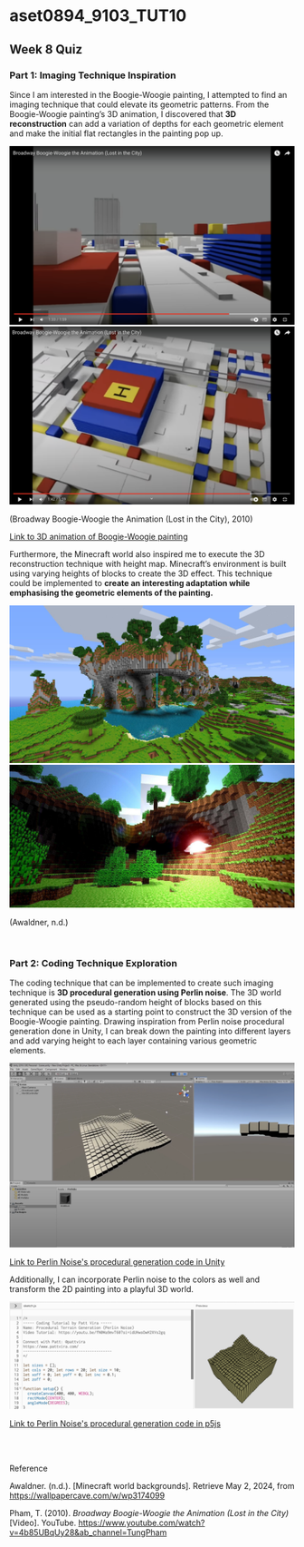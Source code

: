 # aset0894_9103_TUT10

## Week 8 Quiz 

### Part 1: Imaging Technique Inspiration 
Since I am interested in the Boogie-Woogie painting, I attempted to find an imaging technique that could elevate its geometric patterns. From the Boogie-Woogie painting’s 3D animation, I discovered that <strong>3D reconstruction</strong> can add a variation of depths for each geometric element and make the initial flat rectangles in the painting pop up. 

![3D Boogie-Woogie animation by Tung Pham](assets/3d_boogie-woogie_1.png)
![3D Boogie-Woogie animation by Tung Pham](assets/3d_boogie-woogie_2.png)

(Broadway Boogie-Woogie the Animation (Lost in the City), 2010)

[Link to 3D animation of Boogie-Woogie painting](https://www.youtube.com/watch?v=4b85UBqUy28&ab_channel=TungPham)

Furthermore, the Minecraft world also inspired me to execute the 3D reconstruction technique with height map. Minecraft’s environment is built using varying heights of blocks to create the 3D effect. This technique could be implemented to <strong> create an interesting adaptation while emphasising the geometric elements of the painting.</strong>

![minecraft world](assets/minecraft1.jpg)
![minecraft world](assets/minecraft2.jpg)

(Awaldner, n.d.)

<br>

### Part 2: Coding Technique Exploration

The coding technique that can be implemented to create such imaging technique is <strong>3D procedural generation using Perlin noise</strong>. The 3D world generated using the pseudo-random height of blocks based on this technique can be used as a starting point to construct the 3D version of the Boogie-Woogie painting. Drawing inspiration from Perlin noise procedural generation done in Unity, I can break down the painting into different layers and add varying height to each layer containing various geometric elements. 

![Procedural generation in Unity](assets/Perlin_Noise_unity.png)

[Link to Perlin Noise's procedural generation code in Unity](https://adrianb.io/2014/08/09/perlinnoise.html)

Additionally, I can incorporate Perlin noise to the colors as well and transform the 2D painting into a playful 3D world.

![Procedural generation in P5js](assets/perlin_noise_p5js.png)

[Link to Perlin Noise's procedural generation code in p5js](https://editor.p5js.org/pattvira/sketches/AYp1dlGoU)

<br><br>

Reference

Awaldner. (n.d.). [Minecraft world backgrounds]. Retrieve May 2, 2024, from https://wallpapercave.com/w/wp3174099

Pham, T. (2010). *Broadway Boogie-Woogie the Animation (Lost in the City)* [Video]. YouTube. https://www.youtube.com/watch?v=4b85UBqUy28&ab_channel=TungPham
